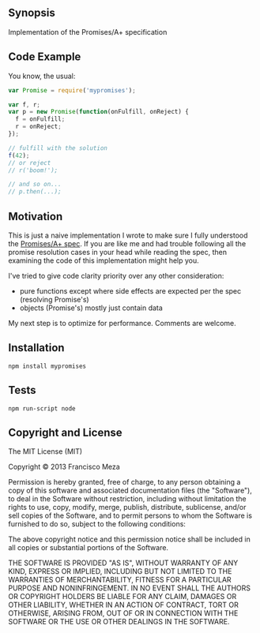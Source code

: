 ## Synopsis

Implementation of the Promises/A+ specification

## Code Example

You know, the usual:

```javascript
var Promise = require('mypromises');

var f, r;
var p = new Promise(function(onFulfill, onReject) {
  f = onFulfill;
  r = onReject;
});

// fulfill with the solution
f(42);
// or reject
// r('boom!');

// and so on...
// p.then(...);
```

## Motivation

This is just a naive implementation I wrote to make sure I fully understood the [Promises/A+ spec](https://promisesaplus.com/). If you are like me and had trouble following all the promise resolution cases in your head while reading the spec, then examining the code of this implementation might help you.

I've tried to give code clarity priority over any other consideration:

- pure functions except where side effects are expected per the spec (resolving Promise's)
- objects (Promise's) mostly just contain data

My next step is to optimize for performance. Comments are welcome.

## Installation

```
npm install mypromises
```

## Tests

```
npm run-script node
```

## Copyright and License

The MIT License (MIT)

Copyright © 2013 Francisco Meza

Permission is hereby granted, free of charge, to any person obtaining a copy of this software and associated documentation files (the "Software"), to deal in the Software without restriction, including without limitation the rights to use, copy, modify, merge, publish, distribute, sublicense, and/or sell copies of the Software, and to permit persons to whom the Software is furnished to do so, subject to the following conditions:

The above copyright notice and this permission notice shall be included in all copies or substantial portions of the Software.

THE SOFTWARE IS PROVIDED "AS IS", WITHOUT WARRANTY OF ANY KIND, EXPRESS OR IMPLIED, INCLUDING BUT NOT LIMITED TO THE WARRANTIES OF MERCHANTABILITY, FITNESS FOR A PARTICULAR PURPOSE AND NONINFRINGEMENT. IN NO EVENT SHALL THE AUTHORS OR COPYRIGHT HOLDERS BE LIABLE FOR ANY CLAIM, DAMAGES OR OTHER LIABILITY, WHETHER IN AN ACTION OF CONTRACT, TORT OR OTHERWISE, ARISING FROM, OUT OF OR IN CONNECTION WITH THE SOFTWARE OR THE USE OR OTHER DEALINGS IN THE SOFTWARE.
